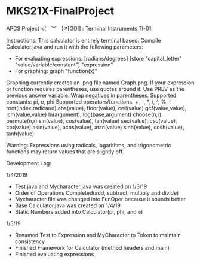 # MKS21X-FinalProject

APCS Project <(￣︶￣)↗[GO!] : Terminal Instruments TI-01

Instructions: This calculator is entirely terminal based. Compile Calculator.java and run it with the following parameters:
 - For evaluating expressions: [radians/degrees] [store "capital_letter" "value/variable/constant"] "expression"
 - For graphing: graph "function(x)"
 
 Graphing currently creates an .png file named Graph.png.
 If your expression or function requires parentheses, use quotes around it.
 Use PREV as the previous answer variable.
 Wrap negatives in parentheses.
 Supported constants: pi, e, phi
 Supported operators/functions:
  +, -, *, /, ^, %, !
  root(index,radicand)
  abs(value), floor(value), ceil(value)
  gcf(value,value), lcm(value,value)
  ln(argument), log(base,argument)
  choose(n,r), permute(n,r)
  sin(value), cos(value), tan(value)
  sec(value), csc(value), cot(value)
  asin(value), acos(value), atan(value)
  sinh(value), cosh(value), tanh(value)

Warning: Expressions using radicals, logarithms, and trigonometric functions may return values that are slightly off.

Development Log:

 1/4/2019
 - Test.java and Mycharacter.java was created on 1/3/19
 - Order of Operations Completed(add, subtract, multiply and divide)
 - Mycharacter file was changed into FunOper because it sounds better
 - Base Calculator.java was created on 1/4/19
 - Static Numbers added into Calculator(pi, phi, and e)

 1/5/19
 - Renamed Test to Expression and MyCharacter to Token to maintain consistency
 - Finished Framework for Calculator (method headers and main)
 - Finished evaluating expressions
 - Combed through Expression and Token to fix spelling and simplify syntax
 - Implemented terminal evaluation of simple expressions containing only +,-,*,/
 - Implemented parentheses and exponentiation

 1/7/19
 - Solved order of operations error from undetected commas
 - Fixed some bugs with parentheses
 - Added more comments
 - Made code more readable

 1/10/19
 - Added functions to simplify
 - Added functions as tokens
 - Implemented function evaluating

 1/12/19
 - Added errors for incorrect comma usage
 - Added comments for methods that changed due to function implementation
 - Added support for negative values
 - Implemented storing
 - Implemented previous answer
 - Added support for pi, e, and phi
 - Added support for storing previous answer, constants, and other stored variables
 - Implemented trig and hyperbolic trig functions
 - Implemented toggling between radians and degrees
 - Implemented graphing
 - Make code more Flexible in Expression.java and Algebra.java
